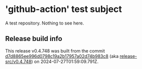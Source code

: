 # 'github-action' test subject

A test repository. Nothing to see here.


## Release build info

This release v0.4.748 was built from the commit [d7d8865ee996d0798c19a2b17957a02d74b983c8](https://github.com/kattecon/gh-release-test-ga/tree/d7d8865ee996d0798c19a2b17957a02d74b983c8) (aka [release-src/v0.4.748](https://github.com/kattecon/gh-release-test-ga/tree/release-src/v0.4.748)) on 2024-07-27T01:59:09.791Z.
        